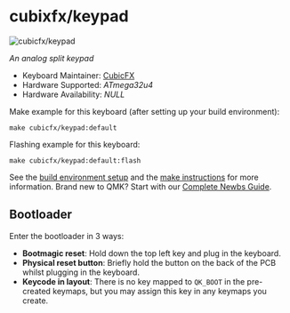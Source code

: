 # cubixfx/keypad
![cubicfx/keypad]()

*An analog split keypad*

* Keyboard Maintainer: [CubicFX](https://github.com/CubicFX)
* Hardware Supported: *ATmega32u4*
* Hardware Availability: *NULL*

Make example for this keyboard (after setting up your build environment):

    make cubicfx/keypad:default

Flashing example for this keyboard:

    make cubicfx/keypad:default:flash

See the [build environment setup](https://docs.qmk.fm/#/getting_started_build_tools) and
the [make instructions](https://docs.qmk.fm/#/getting_started_make_guide) for more information. Brand new to QMK? Start
with our [Complete Newbs Guide](https://docs.qmk.fm/#/newbs).

## Bootloader

Enter the bootloader in 3 ways:

* **Bootmagic reset**: Hold down the top left key and plug in the keyboard.
* **Physical reset button**: Briefly hold the button on the back of the PCB whilst plugging in the keyboard.
* **Keycode in layout**: There is no key mapped to `QK_BOOT` in the pre-created keymaps, but you may assign this key in any keymaps you create.
